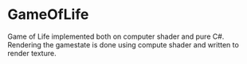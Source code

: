 # GameOfLife
Game of Life implemented both on computer shader and pure C#. Rendering the gamestate is done using compute shader and written to render texture.
